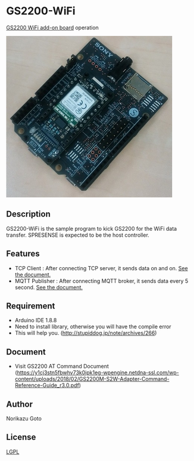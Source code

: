 # GS2200-WiFi

[GS2200 WiFi add-on board](https://idy-design.com/product/is110b.html) operation

![image](./extras/iS110B.jpg)

## Description

GS2200-WiFi is the sample program to kick GS2200 for the WiFi data transfer. SPRESENSE is expected to be the host controller.

## Features

- TCP Client : After connecting TCP server, it sends data on and on. [See the document.](./example/TCPClient/TCP_Client.md)
- MQTT Publisher : After connecting MQTT broker, it sends data every 5 second. [See the document.](./Documents/GS2200_MQTT-001.pdf)

## Requirement

- Arduino IDE 1.8.8
- Need to install <GS2200> library, otherwise you will have the compile error
- This will help you. (http://stupiddog.jp/note/archives/266)

## Document
- Visit GS2200 AT Command Document (https://y1cj3stn5fbwhv73k0ipk1eg-wpengine.netdna-ssl.com/wp-content/uploads/2018/02/GS2200M-S2W-Adapter-Command-Reference-Guide_r3.0.pdf)

## Author

Norikazu Goto

## License

[LGPL](http://www.gnu.org/licenses/lgpl.html)

